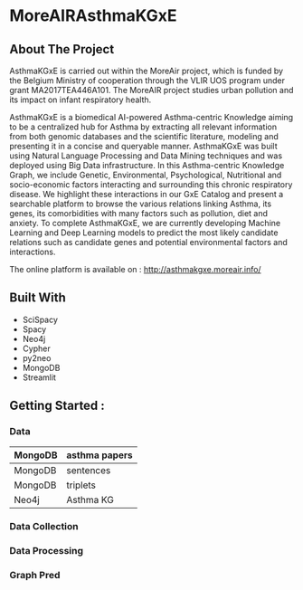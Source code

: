 # MoreAIRAsthmaKGxE


## About The Project 

AsthmaKGxE is carried out within the MoreAir project, which is funded by the Belgium Ministry of cooperation through the VLIR UOS program under grant MA2017TEA446A101. The MoreAIR project studies urban pollution and its impact on infant respiratory health. 

AsthmaKGxE is a biomedical AI-powered Asthma-centric Knowledge aiming to be a centralized hub for Asthma by extracting all relevant information from both genomic databases and the scientific literature, modeling and presenting it in a concise and queryable manner. AsthmaKGxE was built using Natural Language Processing and Data Mining techniques and was deployed using Big Data infrastructure. In this Asthma-centric Knowledge Graph, we include Genetic, Environmental, Psychological, Nutritional and socio-economic factors interacting and surrounding this chronic respiratory disease. We highlight these interactions in our GxE Catalog and present a searchable platform to browse the various relations linking Asthma, its genes, its comorbidities with many factors such as pollution, diet and anxiety. To complete AsthmaKGxE, we are currently developing Machine Learning and Deep Learning models to predict the most likely candidate relations such as candidate genes and potential environmental factors and interactions.

The online platform is available on : http://asthmakgxe.moreair.info/

## Built With 

- SciSpacy 
- Spacy
- Neo4j
- Cypher
- py2neo
- MongoDB
- Streamlit

## Getting Started :

### Data

| MongoDB | asthma papers |
| ----------- | ----------- |
| MongoDB | sentences |
| MongoDB | triplets | 
| Neo4j | Asthma KG |

### Data Collection 

### Data Processing 

### Graph Pred



